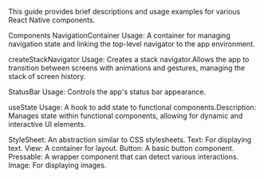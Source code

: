 This guide provides brief descriptions and usage examples for various React Native components.

Components
NavigationContainer
Usage: A container for managing navigation state and linking the top-level navigator to the app environment.

createStackNavigator
Usage: Creates a stack navigator.Allows the app to transition between screens with animations and gestures, managing the stack of screen history.

StatusBar
Usage: Controls the app's status bar appearance.

useState
Usage: A hook to add state to functional components.Description: Manages state within functional components, allowing for dynamic and interactive UI elements.

StyleSheet: An abstraction similar to CSS stylesheets.
Text: For displaying text.
View: A container for layout.
Button: A basic button component.
Pressable: A wrapper component that can detect various interactions.
Image: For displaying images.

